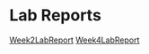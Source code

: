 # Lab Reports
[Week2LabReport](https://charlychee.github.io/cse15l-lab-reports/Week2LabReport)
[Week4LabReport](https://charlychee.github.io/cse15l-lab-reports/Week4LabReport)
